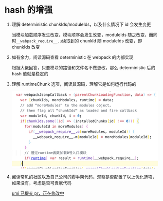 # hash 的增强

1. 理解 deterministic chunkIds/moduleIds，以及什么情况下 id 会发生变更

   当模块加载顺序发生改变，模块顺序会发生改变，moduleIds 随之改变，而同时`__webpack_require__.u`读取到的 chunkId 随 moduleIds 改变，即 chunkIds 改变

2. 如有余力，阅读源码查看 deterministic 在 webpack 的内部实现

   根据大佬回答，只要模块的路径和文件名不做更改，那么 deterministic 后的 hash 值就是稳定的

3. 理解 runtimeChunk 选项，阅读其源码，理解它是如何运行代码的

   ![z-9-1](./img/z-9-1.jpg)

4. 阅读常见的社区以及自己公司的脚手架代码，观察是否配置了以上优化选项，如果没有，考虑是否可贡献代码

   [umi 已提交 pr，正在修改中](https://github.com/umijs/umi/pull/9541)
